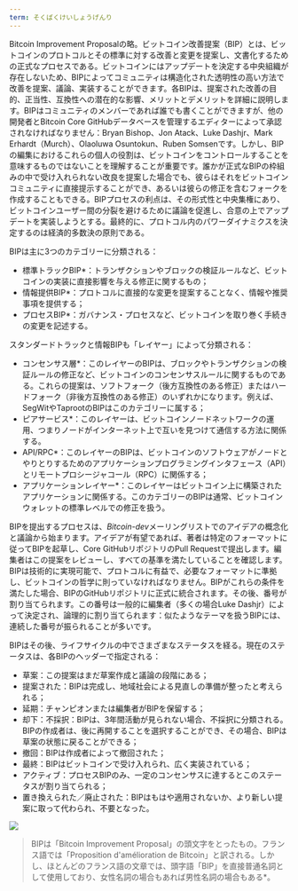 ```yaml
---
term: そくばくけいしょうげんり
---
```

Bitcoin Improvement Proposalの略。ビットコイン改善提案（BIP）とは、ビットコインのプロトコルとその標準に対する改善と変更を提案し、文書化するための正式なプロセスである。ビットコインにはアップデートを決定する中央組織が存在しないため、BIPによってコミュニティは構造化された透明性の高い方法で改善を提案、議論、実装することができます。各BIPは、提案された改善の目的、正当性、互換性への潜在的な影響、メリットとデメリットを詳細に説明します。BIPはコミュニティのメンバーであれば誰でも書くことができますが、他の開発者とBitcoin Core GitHubデータベースを管理するエディターによって承認されなければなりません：Bryan Bishop、Jon Atack、Luke Dashjr、Mark Erhardt（Murch）、Olaoluwa Osuntokun、Ruben Somsenです。しかし、BIPの編集におけるこれらの個人の役割は、ビットコインをコントロールすることを意味するものではないことを理解することが重要です。誰かが正式なBIPの枠組みの中で受け入れられない改良を提案した場合でも、彼らはそれをビットコインコミュニティに直接提示することができ、あるいは彼らの修正を含むフォークを作成することもできる。BIPプロセスの利点は、その形式性と中央集権にあり、ビットコインユーザー間の分裂を避けるために議論を促進し、合意の上でアップデートを実装しようとする。最終的に、プロトコル内のパワーダイナミクスを決定するのは経済的多数決の原則である。

BIPは主に3つのカテゴリーに分類される：


- 標準トラックBIP*：トランザクションやブロックの検証ルールなど、ビットコインの実装に直接影響を与える修正に関するもの；
- 情報提供BIP*：プロトコルに直接的な変更を提案することなく、情報や推奨事項を提供する；
- プロセスBIP*：ガバナンス・プロセスなど、ビットコインを取り巻く手続きの変更を記述する。

スタンダードトラックと情報BIPも「レイヤー」によって分類される：


- コンセンサス層*：このレイヤーのBIPは、ブロックやトランザクションの検証ルールの修正など、ビットコインのコンセンサスルールに関するものである。これらの提案は、ソフトフォーク（後方互換性のある修正）またはハードフォーク（非後方互換性のある修正）のいずれかになります。例えば、SegWitやTaprootのBIPはこのカテゴリーに属する；
- ピアサービス*：このレイヤーは、ビットコインノードネットワークの運用、つまりノードがインターネット上で互いを見つけて通信する方法に関係する。
- API/RPC*：このレイヤーのBIPは、ビットコインのソフトウェアがノードとやりとりするためのアプリケーションプログラミングインタフェース（API）とリモートプロシージャコール（RPC）に関係する；
- アプリケーションレイヤー*：このレイヤーはビットコイン上に構築されたアプリケーションに関係する。このカテゴリーのBIPは通常、ビットコインウォレットの標準レベルでの修正を扱う。

BIPを提出するプロセスは、*Bitcoin-dev*メーリングリストでのアイデアの概念化と議論から始まります。アイデアが有望であれば、著者は特定のフォーマットに従ってBIPを起草し、Core GitHubリポジトリのPull Requestで提出します。編集者はこの提案をレビューし、すべての基準を満たしていることを確認します。BIPは技術的に実現可能で、プロトコルに有益で、必要なフォーマットに準拠し、ビットコインの哲学に則っていなければなりません。BIPがこれらの条件を満たした場合、BIPのGitHubリポジトリに正式に統合されます。その後、番号が割り当てられます。この番号は一般的に編集者（多くの場合Luke Dashjr）によって決定され、論理的に割り当てられます：似たようなテーマを扱うBIPには、連続した番号が振られることが多いです。

BIPはその後、ライフサイクルの中でさまざまなステータスを経る。現在のステータスは、各BIPのヘッダーで指定される：


- 草案：この提案はまだ草案作成と議論の段階にある；
- 提案された：BIPは完成し、地域社会による見直しの準備が整ったと考えられる；
- 延期：チャンピオンまたは編集者がBIPを保留する；
- 却下：不採択：BIPは、3年間活動が見られない場合、不採択に分類される。BIPの作成者は、後に再開することを選択することができ、その場合、BIPは草案の状態に戻ることができる；
- 撤回：BIPは作成者によって撤回された；
- 最終：BIPはビットコインで受け入れられ、広く実装されている；
- アクティブ：プロセスBIPのみ、一定のコンセンサスに達するとこのステータスが割り当てられる；
- 置き換えられた／廃止された：BIPはもはや適用されないか、より新しい提案に取って代わられ、不要となった。

![](../../dictionnaire/assets/25.webp)

> BIPは「Bitcoin Improvement Proposal」の頭文字をとったもの。フランス語では「Proposition d'amélioration de Bitcoin」と訳される。しかし、ほとんどのフランス語の文章では、頭字語「BIP」を直接普通名詞として使用しており、女性名詞の場合もあれば男性名詞の場合もある*。